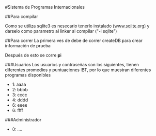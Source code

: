 #Sistema de Programas Internacionales


##Para compilar

Como se utiliza sqlite3 es nesecario tenerlo instalado (www.sqlite.org) y darselo como parametro al linker al compilar ("-l sqlite")

##Para correr
La primera ves de debe de correr createDB para crear información de prueba

Después de esto se corre **pi**

###Usuarios
Los usuarios y contraseñas son los siguientes, tienen diferentes promedios y puntuaciones IBT, por lo que muestran diferentes programas disponibles

* 1: aaaa
* 2: bbbb
* 3: cccc
* 4: dddd
* 6: eeee
* 6: ffff

###Administrador
* 0: ....
